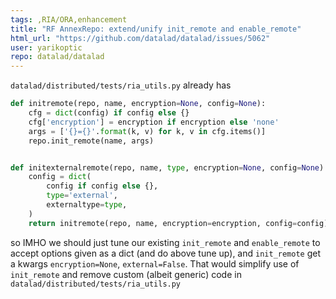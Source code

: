 ```yaml
---
tags: ,RIA/ORA,enhancement
title: "RF AnnexRepo: extend/unify init_remote and enable_remote"
html_url: "https://github.com/datalad/datalad/issues/5062"
user: yarikoptic
repo: datalad/datalad
---
```


`datalad/distributed/tests/ria_utils.py` already has

```python
def initremote(repo, name, encryption=None, config=None):
    cfg = dict(config) if config else {}
    cfg['encryption'] = encryption if encryption else 'none'
    args = ['{}={}'.format(k, v) for k, v in cfg.items()]
    repo.init_remote(name, args)


def initexternalremote(repo, name, type, encryption=None, config=None):
    config = dict(
        config if config else {},
        type='external',
        externaltype=type,
    )
    return initremote(repo, name, encryption=encryption, config=config)
```
so IMHO we should just tune our existing `init_remote` and `enable_remote` to accept options given as a dict (and do above tune up), and `init_remote` get a kwargs `encryption=None`, `external=False`.  That would simplify use of `init_remote` and remove custom  (albeit generic) code in `datalad/distributed/tests/ria_utils.py`